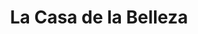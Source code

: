 ---
title: "La Casa de la Belleza"
url: /sabaneta-antioquia/la-casa-de-la-belleza/
shop: peluquería
---